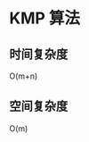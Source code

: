 <!--
 * @Author: xiaohuolong
 * @Date: 2020-06-28 16:06:47
 * @LastEditors: xiaohuolong
 * @LastEditTime: 2020-06-28 16:09:06
 * @FilePath: /js-demo/algorithm/KMP/README.md
--> 
# KMP 算法

## 时间复杂度

O(m+n)

## 空间复杂度

O(m)
